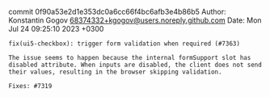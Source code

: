 commit 0f90a53e2d1e353dc0a6cc66f4bc6afb3e4b86b5
Author: Konstantin Gogov <68374332+kgogov@users.noreply.github.com>
Date:   Mon Jul 24 09:25:10 2023 +0300

    fix(ui5-checkbox): trigger form validation when required (#7363)
    
    The issue seems to happen because the internal formSupport slot has
    disabled attribute. When inputs are disabled, the client does not send
    their values, resulting in the browser skipping validation.
    
    Fixes: #7319
